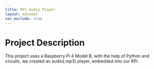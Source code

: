 ```yaml
---
title: RPi Audio Player
layout: minimal
nav_exclude: true
---
```


# Project Description
This project uses a Raspberry Pi 4 Model B, with the help of Python and circuits, we created an audio(.mp3) player, embedded into our RPi.



